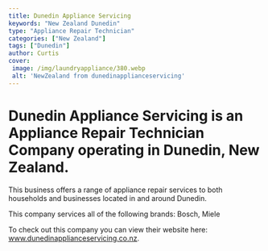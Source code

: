 ```yaml
---
title: Dunedin Appliance Servicing
keywords: "New Zealand Dunedin"
type: "Appliance Repair Technician"
categories: ["New Zealand"]
tags: ["Dunedin"]
author: Curtis
cover:
 image: /img/laundryappliance/380.webp
 alt: 'NewZealand from dunedinapplianceservicing'
---
```


# Dunedin Appliance Servicing is an Appliance Repair Technician Company operating in Dunedin, New Zealand.

This business offers a range of appliance repair services to both households and businesses located in and around Dunedin.

This company services all of the following brands: Bosch, Miele

To check out this company you can view their website here: www.dunedinapplianceservicing.co.nz.
